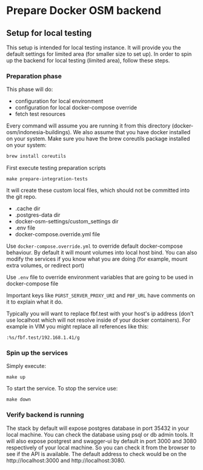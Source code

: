 # Prepare Docker OSM backend

## Setup for local testing

This setup is intended for local testing instance.
It will provide you the default settings for limited area (for smaller size to set up).
In order to spin up the backend for local testing (limited area), follow these steps.


### Preparation phase

This phase will do:

- configuration for local environment
- configuration for local docker-compose override
- fetch test resources

Every command will assume you are running it from this directory (docker-osm/indonesia-buildings). 
We also assume that you have docker installed on your system. 
Make sure you have the brew coreutils package installed on your system:

```bash
brew install coreutils
```

First execute testing preparation scripts 

```
make prepare-integration-tests
```

It will create these custom local files, which should not be committed into the git repo.

- .cache dir
- .postgres-data dir
- docker-osm-settings/custom_settings dir
- .env file
- docker-compose.override.yml file


Use `docker-compose.override.yml` to override default docker-compose behaviour.
By default it will mount volumes into local host bind. You can also modify the services if you know what you are doing (for example, mount extra volumes, or redirect port)

Use `.env` file to override environment variables that are going to be used in docker-compose file

Important keys like `PGRST_SERVER_PROXY_URI` and `PBF_URL` have comments on it to explain what it do.

Typically you will want to replace fbf.test with your host's ip address (don't use localhost which will not 
resolve inside of your docker containers). For example in VIM you might replace all references like this:

```
:%s/fbf.test/192.168.1.41/g
```
  
### Spin up the services

Simply execute:

```
make up
```

To start the service.
To stop the service use:

```
make down
```

### Verify backend is running

The stack by default will expose postgres database in port 35432 in your local machine.
You can check the database using psql or db admin tools.
It will also expose postgrest and swagger-ui by default in port 3000 and 3080 respectively of your local machine.
So you can check it from the browser to see if the API is available.
The default address to check would be on the http://localhost:3000 and http://localhost:3080.
